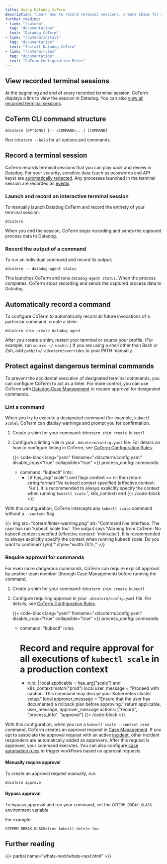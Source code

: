 ```yaml
---
title: Using Datadog CoTerm
description: "Learn how to record terminal sessions, create shims for automatic recording, and configure CoTerm to protect against dangerous commands."
further_reading:
- link: "/coterm"
  tag: "documentation"
  text: "Datadog CoTerm"
- link: "/coterm/install"
  tag: "documentation"
  text: "Install Datadog CoTerm"
- link: "/coterm/rules"
  tag: "documentation"
  text: "CoTerm Configuration Rules"
---
```


## View recorded terminal sessions
At the beginning and end of every recorded terminal session, CoTerm displays a link to view the session in Datadog. You can also [view all recorded terminal sessions][7].

## CoTerm CLI command structure

```shell
ddcoterm [OPTIONS] [-- <COMMAND>...] [COMMAND]
```

Run `ddcoterm --help` for all options and commands.

## Record a terminal session

CoTerm records terminal sessions that you can play back and review in Datadog. For your security, sensitive data (such as passwords and API keys) are [automatically redacted][1]. Any processes launched in the terminal session are recorded as [events][2].

### Launch and record an interactive terminal session
To manually launch Datadog CoTerm and record the entirety of your terminal session:

```shell
ddcoterm
```

When you end the session, CoTerm stops recording and sends the captured process data to Datadog.

### Record the output of a command
To run an individual command and record its output:

```shell
ddcoterm -- datadog-agent status
```

This launches CoTerm and runs `datadog-agent status`. When the process completes, CoTerm stops recording and sends the captured process data to Datadog.

## Automatically record a command

To configure CoTerm to automatically record all future invocations of a particular command, create a shim:

```shell
ddcoterm shim create datadog-agent
```

After you create a shim, restart your terminal or source your profile. (For example, run `source ~/.bashrc`.) If you are using a shell other than Bash or Zsh, add `path/to/.ddcoterm/overrides` to your PATH manually.

## Protect against dangerous terminal commands

To prevent the accidental execution of designated terminal commands, you can configure CoTerm to act as a linter. For more control, you can use CoTerm with [Datadog Case Management][3] to require approval for designated commands.

### Lint a command

When you try to execute a designated command (for example, `kubectl scale`), CoTerm can display warnings and prompt you for confirmation.

1. Create a shim for your command: `ddcoterm shim create kubectl`

1. Configure a linting rule in your `.ddcoterm/config.yaml` file. For details on how to configure linting in CoTerm, see [CoTerm Configuration Rules][4].

   {{< code-block lang="yaml" filename=".ddcoterm/config.yaml" disable_copy="true" collapsible="true" >}}
process_config:
  commands:
    - command: "kubectl"
      lints:
        - |
          if has_arg("scale") and flags.context == nil then
            return string.format("No kubectl context specified (effective context: '%s'). It is recommended to always explicitly specify the context when running `kubectl scale`.", k8s_context)
          end
   {{< /code-block >}}

With this configuration, CoTerm intercepts any `kubectl scale` command without a `--context` flag.

{{< img src="coterm/linter-warning.png" alt="Command line interface. The user has run 'kubectl scale foo'. The output says 'Warning from CoTerm: No kubectl context specified (effective context: 'minikube'). It is recommended to always explicitly specify the context when running kubectl scale. Do you want to continue? (y/n)'" style="width:70%;" >}}

### Require approval for commands

For even more dangerous commands, CoTerm can require explicit approval by another team member (through Case Management) before running the command.

1. Create a shim for your command: `ddcoterm shim create kubectl`

2. Configure requiring approval in your `.ddcoterm/config.yaml` file. For details, see [CoTerm Configuration Rules][4].

   {{< code-block lang="yaml" filename=".ddcoterm/config.yaml" disable_copy="true" collapsible="true" >}}
process_config:
  commands:
    - command: "kubectl"
      rules:
        # Record and require approval for all executions of `kubectl scale` in a production context
        - rule: |
            local applicable = has_arg("scale") and k8s_context:match("prod")
            local user_message = "Proceed with caution. This command may disrupt your Kubernetes cluster setup."
            local approver_message = "Ensure that the user has documented a rollback plan before approving."
            return applicable, user_message, approver_message
          actions: ["record", "process_info", "approval"]
   {{< /code-block >}}

With this configuration, when you run a `kubectl scale --context prod` command, CoTerm creates an approval request in [Case Management][3]. If you opt to associate the approval request with an active [incident][5], other incident responders are automatically added as approvers. After this request is approved, your command executes. You can also configure [case automation rules][8] to trigger workflows based on approval requests.

#### Manually require approval

To create an approval request manually, run:

```shell
ddcoterm approve
```

#### Bypass approval

To bypass approval and run your command, set the `COTERM_BREAK_GLASS` environment variable.

For example:

```shell
COTERM_BREAK_GLASS=true kubectl delete foo
```

## Further reading

{{< partial name="whats-next/whats-next.html" >}}

[1]: /sensitive_data_scanner/
[2]: /service_management/events/
[3]: /service_management/case_management/
[4]: /coterm/rules
[5]: /service_management/incident_management/
[6]: /coterm/install
[7]: https://app.datadoghq.com/terminal-streams
[8]: /service_management/case_management/automation_rules/
